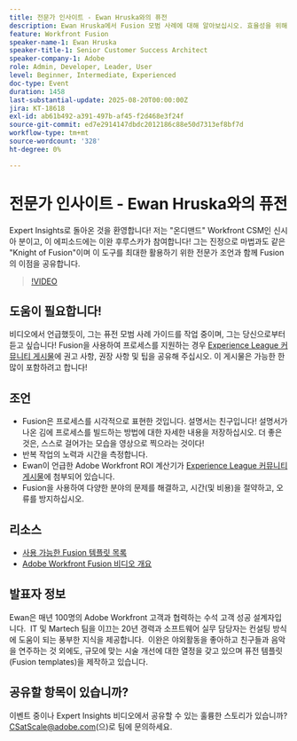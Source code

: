 ```yaml
---
title: 전문가 인사이트 - Ewan Hruska와의 퓨전
description: Ewan Hruska에서 Fusion 모범 사례에 대해 알아보십시오. 효율성을 위해 Adobe Workfront Fusion을 사용하여 워크플로우를 문서화, 최적화 및 확장하는 방법을 알아봅니다.
feature: Workfront Fusion
speaker-name-1: Ewan Hruska
speaker-title-1: Senior Customer Success Architect
speaker-company-1: Adobe
role: Admin, Developer, Leader, User
level: Beginner, Intermediate, Experienced
doc-type: Event
duration: 1458
last-substantial-update: 2025-08-20T00:00:00Z
jira: KT-18618
exl-id: ab61b492-a391-497b-af45-f2d468e3f24f
source-git-commit: ed7e2914147dbdc2012186c88e50d7313ef8bf7d
workflow-type: tm+mt
source-wordcount: '328'
ht-degree: 0%

---
```


# 전문가 인사이트 - Ewan Hruska와의 퓨전

Expert Insights로 돌아온 것을 환영합니다!  저는 &quot;온디맨드&quot; Workfront CSM인 신시아 분이고, 이 에피소드에는 이완 후루스카가 참여합니다! 그는 진정으로 마법과도 같은 &quot;Knight of Fusion&quot;이며 이 도구를 최대한 활용하기 위한 전문가 조언과 함께 Fusion의 이점을 공유합니다.

>[!VIDEO](https://video.tv.adobe.com/v/3469896/?learn=on&enablevpops)

## 도움이 필요합니다!

비디오에서 언급했듯이, 그는 퓨전 모범 사례 가이드를 작업 중이며, 그는 당신으로부터 듣고 싶습니다!  Fusion을 사용하여 프로세스를 지원하는 경우 [Experience League 커뮤니티 게시물](https://experienceleaguecommunities.adobe.com/t5/workfront-discussions/video-february-2024-workfront-expert-insights-fusion-with-ewan/td-p/657114?profile.language=ko)에 권고 사항, 권장 사항 및 팁을 공유해 주십시오. 이 게시물은 가능한 한 많이 포함하려고 합니다!

## 조언

* Fusion은 프로세스를 시각적으로 표현한 것입니다. 설명서는 친구입니다! 설명서가 나온 김에 프로세스를 빌드하는 방법에 대한 자세한 내용을 저장하십시오.  더 좋은 것은, 스스로 걸어가는 모습을 영상으로 찍으라는 것이다!
* 반복 작업의 노력과 시간을 측정합니다.
* Ewan이 언급한 Adobe Workfront ROI 계산기가 [Experience League 커뮤니티 게시물](https://experienceleaguecommunities.adobe.com/t5/workfront-discussions/video-february-2024-workfront-expert-insights-fusion-with-ewan/td-p/657114?profile.language=ko)에 첨부되어 있습니다.
* Fusion을 사용하여 다양한 분야의 문제를 해결하고, 시간(및 비용)을 절약하고, 오류를 방지하십시오.

## 리소스

* [사용 가능한 Fusion 템플릿 목록](https://experienceleague.adobe.com/docs/workfront/using/adobe-workfront-fusion/scenarios-in-fusion/fusion-scenario-templates/currently-available-fusion-templates.html?lang=ko)
* [Adobe Workfront Fusion 비디오 개요](https://experienceleague.adobe.com/docs/workfront/using/adobe-workfront-fusion/get-started-with-workfront-fusion/fusion-basics-videos.html?lang=ko)

## 발표자 정보

Ewan은 매년 100명의 Adobe Workfront 고객과 협력하는 수석 고객 성공 설계자입니다.  IT 및 Martech 팀을 이끄는 20년 경력과 소프트웨어 실무 담당자는 컨설팅 방식에 도움이 되는 풍부한 지식을 제공합니다.  이완은 야외활동을 좋아하고 친구들과 음악을 연주하는 것 외에도, 규모에 맞는 시술 개선에 대한 열정을 갖고 있으며 퓨전 템플릿(Fusion templates)을 제작하고 있습니다.

## 공유할 항목이 있습니까?

이벤트 중이나 Expert Insights 비디오에서 공유할 수 있는 훌륭한 스토리가 있습니까? [CSatScale@adobe.com](mailto:CSatScale@adobe.com)(으)로 팀에 문의하세요.
